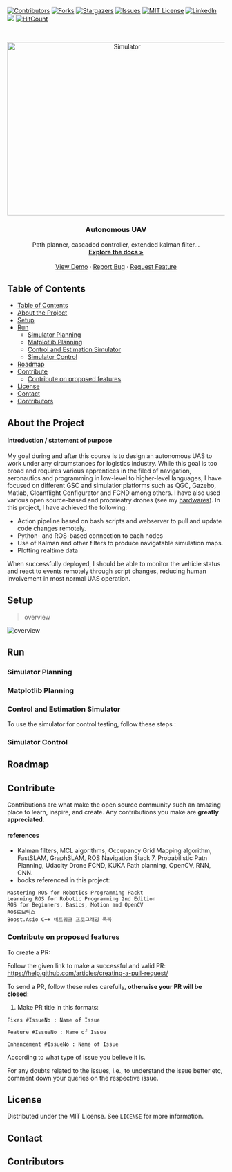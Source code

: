 [![Contributors][contributors-shield]][contributors-url]
[![Forks][forks-shield]][forks-url]
[![Stargazers][stars-shield]][stars-url]
[![Issues][issues-shield]][issues-url]
[![MIT License][license-shield]][license-url]
[![LinkedIn][linkedin-shield]][linkedin-url]
[![](http://hits.dwyl.com/aiegoo/finalproject.svg)](http://hits.dwyl.com/aiegoo/finalproject)
[![HitCount][hit-shield]][hit-url]

<br />
<p align="center">
    <img src="misc/controls-menu.gif" alt="Simulator" width="540" height="400">
  </a>

  <h3 align="center">Autonomous UAV</h3>

  <p align="center">
     Path planner, cascaded controller, extended kalman filter...
    <br />
    <a href="https://github.com/aiegoo/drones/wiki"><strong>Explore the docs »</strong></a>
    <br />
    <br />
    <a href="https://github.com/aiegoo/drones/wiki/simulator-samples">View Demo</a>
    ·
    <a href="https://github.com/aiegoo/finalproject/issues">Report Bug</a>
    ·
    <a href="https://github.com/aiegoo/finalproject/pulls">Request Feature</a>
  </p>
</p>



## Table of Contents

- [Table of Contents](#table-of-contents)
- [About the Project](#about-the-project)
- [Setup](#setup)
- [Run](#run)
  - [Simulator Planning](#simulator-planning)
  - [Matplotlib Planning](#matplotlib-planning)
  - [Control and Estimation Simulator](#control-and-estimation-simulator)
  - [Simulator Control](#simulator-control)
- [Roadmap](#roadmap)
- [Contribute](#contribute)
  - [Contribute on proposed features](#contribute-on-proposed-features)
- [License](#license)
- [Contact](#contact)
- [Contributors](#contributors)

## About the Project

#### Introduction / statement of purpose

My goal during and after this course is to design an autonomous UAS to work under any circumstances for logistics industry. While this goal is too broad and requires various apprentices in the filed of navigation, aeronautics and programming in low-level to higher-level languages, I have focused on different GSC and simulatior platforms such as QGC, Gazebo, Matlab, Cleanflight Configurator and FCND among others. I have also used various open source-based and proprieatry drones (see my [hardwares](./Required-Hardware.md)). In this project, I have achieved the following:

- Action pipeline based on bash scripts and webserver to pull and update code changes remotely. 
- Python- and ROS-based connection to each nodes
- Use of Kalman and other filters to produce navigatable simulation maps. 
- Plotting realtime data

When successfully deployed, I should be able to monitor the vehicle status and react to events remotely through script changes, reducing human involvement in most normal UAS operation.

## Setup
> overview

![overview](https://user-images.githubusercontent.com/42961200/106680621-3d56d280-6602-11eb-989b-01c276b1f295.jpeg)



## Run

### Simulator Planning

### Matplotlib Planning

### Control and Estimation Simulator


To use the simulator for control testing, follow these steps :


### Simulator Control

## Roadmap

## Contribute

Contributions are what make the open source community such an amazing place to learn, inspire, and create. Any contributions you make are **greatly appreciated**.

#### references
* Kalman filters, MCL algorithms, Occupancy Grid Mapping algorithm, FastSLAM, GraphSLAM, ROS Navigation Stack 7, Probabilistic Patn Planning, Udacity Drone FCND, KUKA Path planning, OpenCV, RNN, CNN.
* books referenced in this project:
```
Mastering ROS for Robotics Programming Packt
Learning ROS for Robotic Programming 2nd Edition
ROS for Beginners, Basics, Motion and OpenCV
ROS로보틱스 
Boost.Asio C++ 네트워크 프로그래밍 쿡북
```

### Contribute on proposed features

To create a PR:

Follow the given link to make a successful and valid PR: https://help.github.com/articles/creating-a-pull-request/

To send a PR, follow these rules carefully, **otherwise your PR will be closed**:

1. Make PR title in this formats: 
```
Fixes #IssueNo : Name of Issue
``` 
```
Feature #IssueNo : Name of Issue
```
```
Enhancement #IssueNo : Name of Issue
```

According to what type of issue you believe it is.

For any doubts related to the issues, i.e., to understand the issue better etc, comment down your queries on the respective issue.

## License

Distributed under the MIT License. See `LICENSE` for more information.

## Contact

## Contributors

[saythanks-shield]: https://img.shields.io/badge/Say%20Thanks-!-1EAEDB.svg?style=flat-square
[saythanks-url]: https://saythanks.io/to/onofftony@gmail.com?style=flat-square
[contributors-shield]: https://img.shields.io/github/contributors/aiegoo/finalproject.svg?style=flat-square
[contributors-url]: https://github.com/aiegoo/finalproject/graphs/contributors
[forks-shield]: https://img.shields.io/github/forks/aiegoo/finalproject.svg?style=flat-square
[forks-url]: https://github.com/aiegoo/finalproject/network/members
[stars-shield]: https://img.shields.io/github/stars/aiegoo/finalproject.svg?style=flat-square
[stars-url]: https://github.com/aiegoo/finalproject/stargazers
[issues-shield]: https://img.shields.io/github/issues/aiegoo/finalproject.svg?style=flat-square
[issues-url]: https://github.com/aiegoo/finalproject/issues
[license-shield]: https://img.shields.io/github/license/aiegoo/finalproject.svg?style=flat-square
[license-url]: https://github.com/aiegoo/finalproject/blob/master/LICENSE.md
[linkedin-shield]: https://img.shields.io/badge/-LinkedIn-black.svg?style=flat-square&logo=linkedin&colorB=555
[linkedin-url]: https://linkedin.com/in/tonyleekorea
[hit-shield]: http://hits.dwyl.com/aiegoo/finalproject.svg?style=flat-square
[hit-url]: http://hits.dwyl.com/aiegoo/finalproject/projects/1
